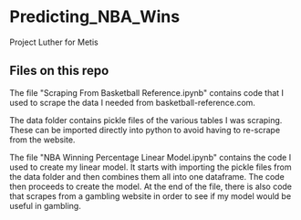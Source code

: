 # Predicting_NBA_Wins
Project Luther for Metis

## Files on this repo
The file "Scraping From Basketball Reference.ipynb" contains code that I used to scrape the data I needed from basketball-reference.com.

The data folder contains pickle files of the various tables I was scraping. These can be imported directly into python to avoid having to re-scrape from the website.

The file "NBA Winning Percentage Linear Model.ipynb" contains the code I used to create my linear model. It starts with importing the pickle files from the data folder and then combines them all into one dataframe. The code then proceeds to create the model. At the end of the file, there is also code that scrapes from a gambling website in order to see if my model would be useful in gambling.
